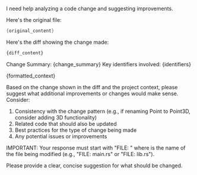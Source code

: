 I need help analyzing a code change and suggesting improvements.

Here's the original file:
```rust
{original_content}
```

Here's the diff showing the change made:
```diff
{diff_content}
```

Change Summary: {change_summary}
Key identifiers involved: {identifiers}

{formatted_context}

Based on the change shown in the diff and the project context, please suggest what additional improvements or changes would make sense. Consider:
1. Consistency with the change pattern (e.g., if renaming Point to Point3D, consider adding 3D functionality)
2. Related code that should also be updated
3. Best practices for the type of change being made
4. Any potential issues or improvements

IMPORTANT: Your response must start with "FILE: <filename>" where <filename> is the name of the file being modified (e.g., "FILE: main.rs" or "FILE: lib.rs").

Please provide a clear, concise suggestion for what should be changed.
